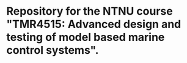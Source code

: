 # Repository for the NTNU course "TMR4515: Advanced design and testing of model based marine control systems".
